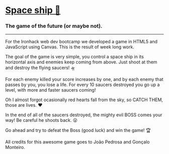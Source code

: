 <a href="https://space-ship-ironhack.netlify.app/"><h1>Space ship 🚀</h1></a>

<h3>The game of the future (or maybe not).</h3> <hr>

For the Ironhack web dev bootcamp we developed a game in HTML5 and JavaScript using Canvas. This is the result of week long work.

The goal of the game is very simple, you control a space ship in its horizontal axis and enemies keep coming from above. Just shoot at them and destroy the flying saucers! 🛸

For each enemy killed your score increases by one, and by each enemy that passes by you, you lose a life. For every 10 saucers destroyed you go up a level, with more and faster saucers coming!

Oh I almost forgot ocasionally red hearts fall from the sky, so CATCH THEM, those are lives. ❤️

In the end of all of the saucers destroyed, the mighty evil BOSS comes your way! Be careful he shoots back. 😮

Go ahead and try to defeat the Boss (good luck) and win the game! 🏆

All credits for this awesome game goes to João Pedrosa and Gonçalo Monteiro.
